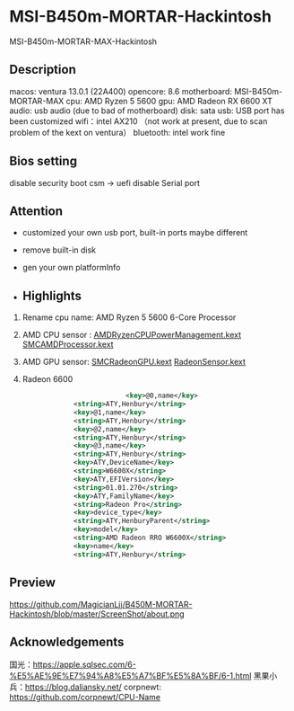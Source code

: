 # MSI-B450m-MORTAR-Hackintosh
MSI-B450m-MORTAR-MAX-Hackintosh

## Description
macos: ventura 13.0.1 (22A400)
opencore: 8.6
motherboard: MSI-B450m-MORTAR-MAX
cpu: AMD Ryzen 5 5600 
gpu: AMD Radeon RX 6600 XT 
audio: usb audio (due to bad of motherboard) 
disk: sata 
usb: USB port has been customized 
wifi：intel AX210 （not work at present, due to scan problem of the kext on ventura） 
bluetooth: intel work fine 

## Bios setting
disable security boot 
csm -> uefi 
disable Serial port 

## Attention
- customized your own usb port,  built-in ports maybe different 

- remove built-in disk 

- gen your own platformInfo 

- ## Highlights


1. Rename cpu name: AMD Ryzen 5 5600 6-Core Processor

2. AMD CPU sensor :  [AMDRyzenCPUPowerManagement.kext](OC/Kexts/AMDRyzenCPUPowerManagement.kext)  [SMCAMDProcessor.kext](OC/Kexts/SMCAMDProcessor.kext) 

3. AMD GPU sensor:  [SMCRadeonGPU.kext](OC/Kexts/SMCRadeonGPU.kext)  [RadeonSensor.kext](OC/Kexts/RadeonSensor.kext) 

4.  Radeon 6600

   ```xml
   								<key>@0,name</key>
                   <string>ATY,Henbury</string>
                   <key>@1,name</key>
                   <string>ATY,Henbury</string>
                   <key>@2,name</key>
                   <string>ATY,Henbury</string>
                   <key>@3,name</key>
                   <string>ATY,Henbury</string>
                   <key>ATY,DeviceName</key>
                   <string>W6600X</string>
                   <key>ATY,EFIVersion</key>
                   <string>01.01.270</string>
                   <key>ATY,FamilyName</key>
                   <string>Radeon Pro</string>
                   <key>device_type</key>
                   <string>ATY,HenburyParent</string>
                   <key>model</key>
                   <string>AMD Radeon RRO W6600X</string>
                   <key>name</key>
                   <string>ATY,Henbury</string>
   ```


## Preview
https://github.com/MagicianLjj/B450M-MORTAR-Hackintosh/blob/master/ScreenShot/about.png

## Acknowledgements
国光：https://apple.sqlsec.com/6-%E5%AE%9E%E7%94%A8%E5%A7%BF%E5%8A%BF/6-1.html
黑果小兵：https://blog.daliansky.net/ 
corpnewt: https://github.com/corpnewt/CPU-Name

